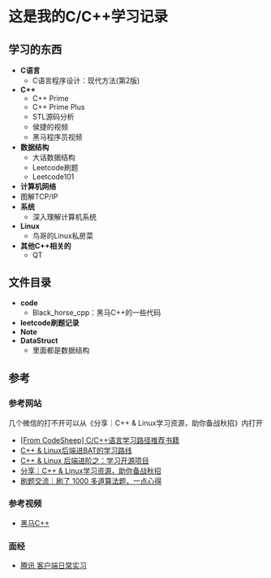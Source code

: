 # 这是我的C/C++学习记录
## 学习的东西
- **C语言**
  - C语言程序设计：现代方法(第2版)
- **C++**
  - C++ Prime
  - C++ Prime Plus
  - STL源码分析
  - 侯捷的视频
  - 黑马程序员视频
- **数据结构**
  - 大话数据结构
  - Leetcode刷题
  - Leetcode101
-  **计算机网络**
  - 图解TCP/IP 
-  **系统**
   - 深入理解计算机系统
-  **Linux**
   - 鸟哥的Linux私房菜  
- **其他C++相关的**
  - QT

## 文件目录
- **code**
  - Black_horse_cpp：黑马C++的一些代码
- **leetcode刷题记录**
- **Note**
- **DataStruct**
  - 里面都是数据结构 
## 参考
### 参考网站
几个微信的打不开可以从《分享｜C++ & Linux学习资源，助你备战秋招》内打开
- [[From CodeSheep] C/C++语言学习路径推荐书籍](https://zhuanlan.zhihu.com/p/109315658)
- [C++ & Linux后端进BAT的学习路线](https://mp.weixin.qq.com/s?__biz=MzkyMjIxMzIxNA==&mid=2247483878&idx=1&sn=41660c3f2567fa1cfb796ca8215f62ac&chksm=c1f68fd7f68106c196e7ccf1c60826434240e54c6a2b4530fc705dda7232d4bee513e7bce4fb&token=913998709&lang=zh_CN#rd)
- [C++ & Linux 后端进阶之：学习开源项目](https://mp.weixin.qq.com/s?__biz=MzkyMjIxMzIxNA==&mid=2247484113&idx=1&sn=84118e75d14fddee3c8715d1cf556860&chksm=c1f68ce0f68105f68afea2d7d6a643657dac403965f1109e319970c6a87c3d222ac9a15552ae&token=913998709&lang=zh_CN#rd)
- [分享｜C++ & Linux学习资源，助你备战秋招](https://leetcode-cn.com/circle/discuss/RfIvhZ/)
- [刷题交流｜刷了 1000 多道算法题，一点心得](https://leetcode-cn.com/circle/discuss/tmztTe/)

### 参考视频
- [黑马C++](https://www.bilibili.com/video/BV1et411b73Z)

### 面经
- [腾讯 客户端日常实习 ](https://leetcode-cn.com/circle/discuss/lSjULW/)